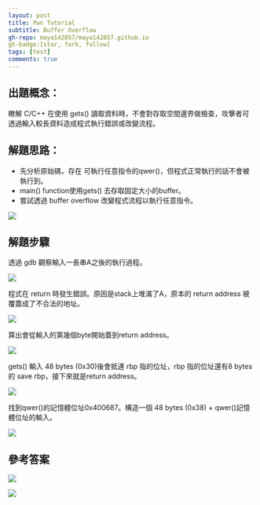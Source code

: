 ```yaml
---
layout: post
title: Pwn Tutorial
subtitle: Buffer Overflow
gh-repo: maya142857/maya142857.github.io
gh-badge:[star, fork, follow]
tags: [test]
comments: true
---
```


## 出題概念：
瞭解 C/C++ 在使用 gets() 讀取資料時，不會對存取空間邊界做檢查，攻擊者可透過輸入較長資料造成程式執行錯誤或改變流程。


## 解題思路：
* 先分析原始碼，存在 可執行任意指令的qwer()，但程式正常執行的話不會被執行到。
* main() function使用gets() 去存取固定大小的buffer。
* 嘗試透過 buffer overflow 改變程式流程以執行任意指令。

![](https://i.imgur.com/pNWLOXA.png)

## 解題步驟

透過 gdb 觀察輸入一長串A之後的執行過程。

![](https://i.imgur.com/xgBqaWh.png)



程式在 return 時發生錯誤。原因是stack上堆滿了A，原本的 return address 被覆蓋成了不合法的地址。

![](https://i.imgur.com/2xXBw1i.png)



算出會從輸入的第幾個byte開始蓋到return address。

![](https://i.imgur.com/W80Ez5k.png)



gets() 輸入 48 bytes (0x30)後會抵達 rbp 指的位址，rbp 指的位址還有8 bytes 的 save rbp，接下來就是return address。

![](https://i.imgur.com/XmkCqpL.png)



找到qwer()的記憶體位址0x400687。構造一個 48 bytes (0x38) + qwer()記憶體位址的輸入。

![](https://i.imgur.com/UBnoXYH.png)




## 參考答案
![](https://i.imgur.com/zvz8DD1.png)

![](https://i.imgur.com/AGXlUZF.png)


